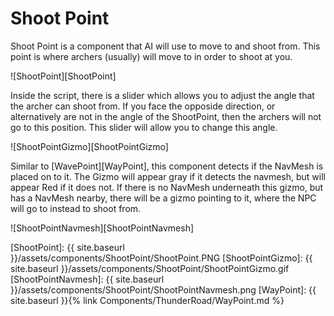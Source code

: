 # Shoot Point

Shoot Point is a component that AI will use to move to and shoot from. This point is where archers (usually) will move to in order to shoot at you. 

![ShootPoint][ShootPoint]

Inside the script, there is a slider which allows you to adjust the angle that the archer can shoot from. If you face the opposide direction, or alternatively are not in the angle of the ShootPoint, then the archers will not go to this position. This slider will allow you to change this angle.

![ShootPointGizmo][ShootPointGizmo]

Similar to [WavePoint][WayPoint], this component detects if the NavMesh is placed on to it. The Gizmo will appear gray if it detects the navmesh, but will appear Red if it does not. If there is no NavMesh underneath this gizmo, but has a NavMesh nearby, there will be a gizmo pointing to it, where the NPC will go to instead to shoot from.

![ShootPointNavmesh][ShootPointNavmesh]

[ShootPoint]: {{ site.baseurl }}/assets/components/ShootPoint/ShootPoint.PNG
[ShootPointGizmo]: {{ site.baseurl }}/assets/components/ShootPoint/ShootPointGizmo.gif
[ShootPointNavmesh]: {{ site.baseurl }}/assets/components/ShootPoint/ShootPointNavmesh.png
[WayPoint]: {{ site.baseurl }}{% link Components/ThunderRoad/WayPoint.md %}